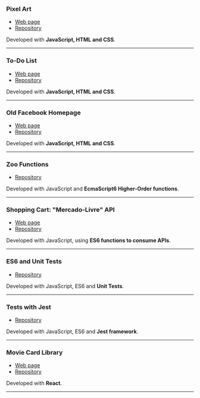 ### Pixel Art
- [Web page](https://leonardev.github.io/projects/pixel-art/)
- [Repository](https://github.com/LeonarDev/leonardev.github.io/tree/main/projects/pixel-art)

Developed with **JavaScript, HTML and CSS**.
<hr>

### To-Do List
- [Web page](https://leonardev.github.io/projects/to-do-list/)
- [Repository](https://github.com/LeonarDev/leonardev.github.io/tree/main/projects/to-do-list)

Developed with **JavaScript, HTML and CSS**.
<hr>

### Old Facebook Homepage
- [Web page](https://leonardev.github.io/projects/old-facebook-homepage/)
- [Repository](https://github.com/LeonarDev/leonardev.github.io/tree/main/projects/old-facebook-homepage)

Developed with **JavaScript, HTML and CSS**.
<hr>

### Zoo Functions
- [Repository](https://github.com/LeonarDev/leonardev.github.io/tree/main/projects/zoo-functions)

Developed with JavaScript and **EcmaScript6 Higher-Order functions**.
<hr>

### Shopping Cart: "Mercado-Livre" API
- [Web page](https://leonardev.github.io/projects/shopping-cart/)
- [Repository](https://github.com/LeonarDev/leonardev.github.io/tree/main/projects/shopping-cart)

Developed with JavaScript, using **ES6 functions to consume APIs**.
<hr>

### ES6 and Unit Tests
- [Repository](https://github.com/LeonarDev/leonardev.github.io/tree/main/projects/es6-and-unit-tests)

Developed with JavaScript, ES6 and **Unit Tests**.
<hr>

### Tests with Jest
- [Repository](https://github.com/LeonarDev/leonardev.github.io/tree/main/projects/jest)

Developed with JavaScript, ES6 and **Jest framework**.
<hr>

### Movie Card Library
- [Web page](https://leonardev.github.io/projects/movie-cards-library-stateless/)
- [Repository](https://github.com/LeonarDev/leonardev.github.io/tree/main/projects/movie-cards-library-stateless)

Developed with **React**.
<hr>



<!--

### 
- [Web page](
- [Repository](https://github.com/LeonarDev/leonardev.github.io/tree/main/projects/))

Developed with JavaScript, ES6 and **Jest framework**.
<hr>

-->
